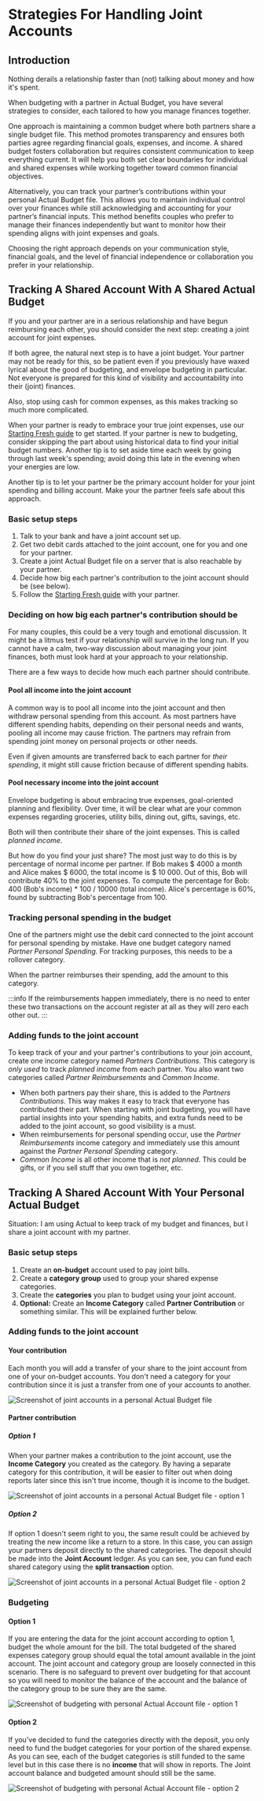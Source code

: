 # Strategies For Handling Joint Accounts

## Introduction

Nothing derails a relationship faster than (not) talking about money and how it's spent.

When budgeting with a partner in Actual Budget, you have several strategies to consider, each tailored to how you
manage finances together.

One approach is maintaining a common budget where both partners share a single budget file.
This method promotes transparency and ensures both parties agree regarding financial goals, expenses, and income.
A shared budget fosters collaboration but requires consistent communication to keep everything current. It will help
you both set clear boundaries for individual and shared expenses while working together toward common financial objectives.

Alternatively, you can track your partner’s contributions within your personal Actual Budget file. This allows you to
maintain individual control over your finances while still acknowledging and accounting for your partner’s financial
inputs. This method benefits couples who prefer to manage their finances independently but want to monitor how their
spending aligns with joint expenses and goals.

Choosing the right approach depends on your communication style, financial goals, and the level of financial
independence or collaboration you prefer in your relationship.



## Tracking A Shared Account With A Shared Actual Budget

If you and your partner are in a serious relationship and have begun reimbursing each other, you should consider the next step: creating a joint account for joint expenses.

If both agree, the natural next step is to have a joint budget. Your partner may not be
ready for this, so be patient even if you previously have waxed lyrical about the good of budgeting, and envelope
budgeting in particular. Not everyone is prepared for this kind of visibility and accountability into their (joint) finances.

Also, stop using cash for common expenses, as this makes tracking so much more complicated.

When your partner is ready to embrace your true joint expenses, use our [Starting Fresh guide](/docs/getting-started/starting-fresh) to get
started. If your partner is new to budgeting, consider skipping the part about using historical data to find
your initial budget numbers. Another tip is to set aside time each week by going through last week's spending; avoid doing
this late in the evening when your energies are low.

Another tip is to let your partner be the primary account holder for your joint spending and billing account. Make your
the partner feels safe about this approach.

### Basic setup steps

1. Talk to your bank and have a joint account set up.
2. Get two debit cards attached to the joint account, one for you and one for your partner.
3. Create a joint Actual Budget file on a server that is also reachable by your partner.
4. Decide how big each partner's contribution to the joint account should be (see below).
5. Follow the [Starting Fresh guide](/docs/getting-started/starting-fresh) with your partner.


### Deciding on how big each partner's contribution should be

For many couples, this could be a very tough and emotional discussion. It might be a litmus test if your relationship
will survive in the long run. If you cannot have a calm, two-way discussion about managing your joint finances,
both must look hard at your approach to your relationship.

There are a few ways to decide how much each partner should contribute.

#### Pool all income into the joint account
A common way is to pool all income into the joint account and then withdraw personal spending from this account.
As most partners have different spending habits, depending on their personal needs and wants, pooling all income may
cause friction. The partners may refrain from spending joint money on personal projects or other needs.

Even if given amounts are transferred back to each partner for _their spending_, it might still cause friction
because of different spending habits.

#### Pool necessary income into the joint account

Envelope budgeting is about embracing true expenses, goal-oriented planning and flexibility. Over time, it will be clear
what are your common expenses regarding groceries, utility bills, dining out, gifts, savings, etc.

Both will then contribute their share of the joint expenses. This is called _planned income_.

But how do you find your just share? The most just way to do this is by percentage of normal income per partner.
If Bob makes $ 4000 a month and Alice makes $ 6000, the total income is $ 10 000. Out of
this, Bob will contribute 40% to the joint expenses. To compute the percentage for Bob: 400 (Bob's income) * 100 / 10000
(total income). Alice's percentage is 60%, found by subtracting Bob's percentage from 100.


### Tracking personal spending in the budget

One of the partners might use the debit card connected to the joint account for
personal spending by mistake. Have one budget category named _Partner Personal Spending_. For tracking purposes, this needs to be
a rollover category.

When the partner reimburses their spending, add the amount to this category.

:::info
If the reimbursements happen immediately, there is no need to enter these two transactions on the account register at all
as they will zero each other out.
:::


### Adding funds to the joint account

To keep track of your and your partner's contributions to your join account, create one income category named
_Partners Contributions_. This category is *only used* to track _planned income_ from each partner. You also want
two categories called _Partner Reimbursements_ and _Common Income_.

* When both partners pay their share, this is added to the _Partners Contributions_. This way makes it easy to track
  that everyone has contributed their part. When starting with joint budgeting, you will have partial insights into your spending habits, and extra funds need to be added to the joint account, so
  good visibility is a must.
* When reimbursements for personal spending occur, use the _Partner Reimbursements_ income category and immediately
  use this amount against the _Partner Personal Spending_ category.
* _Common Income_ is all other income that is _not planned_. This could be gifts, or if you sell stuff that you own
  together, etc.







## Tracking A Shared Account With Your Personal Actual Budget

Situation: I am using Actual to keep track of my budget and finances, but I share a joint account with my partner.

### Basic setup steps

1. Create an **on-budget** account used to pay joint bills.
2. Create a **category group** used to group your shared expense categories.
3. Create the **categories** you plan to budget using your joint account.
4. **Optional:** Create an **Income Category** called **Partner Contribution** or something similar. This will be explained further below.

### Adding funds to the joint account

#### Your contribution

Each month you will add a transfer of your share to the joint account from one of your on-budget accounts. You don't need a category for your contribution since it is just a transfer from one of your accounts to another.

![Screenshot of joint accounts in a personal Actual Budget file](/img/joint-accounts/jointaccount-2.png)

#### Partner contribution

##### Option 1

When your partner makes a contribution to the joint account, use the **Income Category** you created as the category. By having a separate category for this contribution, it will be easier to filter out when doing reports later since this isn't true income, though it is income to the budget.

![Screenshot of joint accounts in a personal Actual Budget file - option 1](/img/joint-accounts/jointaccount-3.png)

##### Option 2

If option 1 doesn't seem right to you, the same result could be achieved by treating the new income like a return to a store. In this case, you can assign your partners deposit directly to the shared categories. The deposit should be made into the **Joint Account** ledger. As you can see, you can fund each shared category using the **split transaction** option.

![Screenshot of joint accounts in a personal Actual Budget file - option 2](/img/joint-accounts/jointaccount-5.png)

### Budgeting

#### Option 1

If you are entering the data for the joint account according to option 1, budget the whole amount for the bill. The total budgeted of the shared expenses category group should equal the total amount available in the joint account. The joint account and category group are loosely connected in this scenario. There is no safeguard to prevent over budgeting for that account so you will need to monitor the balance of the account and the balance of the category group to be sure they are the same.

![Screenshot of budgeting with personal Actual Account file - option 1](/img/joint-accounts/jointaccount-1.png)

#### Option 2

If you've decided to fund the categories directly with the deposit, you only need to fund the budget categories for your portion of the shared expense. As you can see, each of the budget categories is still funded to the same level but in this case there is no **income** that will show in reports. The Joint account balance and budgeted amount should still be the same.

![Screenshot of budgeting with personal Actual Account file - option 2](/img/joint-accounts/jointaccount-4.png)
